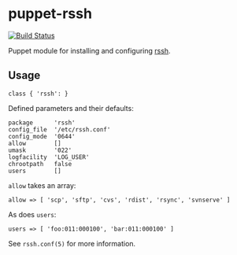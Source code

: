 puppet-rssh
===========

[![Build Status](https://travis-ci.org/blom/puppet-rssh.png)](https://travis-ci.org/blom/puppet-rssh)

Puppet module for installing and configuring [rssh][1].

Usage
-----

    class { 'rssh': }

Defined parameters and their defaults:

    package      'rssh'
    config_file  '/etc/rssh.conf'
    config_mode  '0644'
    allow        []
    umask        '022'
    logfacility  'LOG_USER'
    chrootpath   false
    users        []

`allow` takes an array:

    allow => [ 'scp', 'sftp', 'cvs', 'rdist', 'rsync', 'svnserve' ]

As does `users`:

    users => [ 'foo:011:000100', 'bar:011:000100' ]

See `rssh.conf(5)` for more information.

[1]: http://www.pizzashack.org/rssh/
